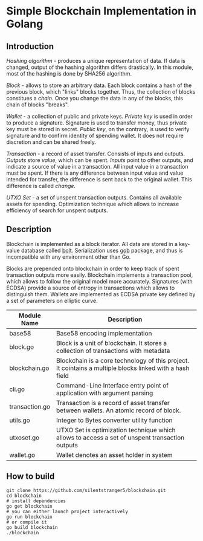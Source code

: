 # Simple Blockchain Implementation in Golang

## Introduction

*Hashing algorithm* - produces a unique representation of data. If data is changed, output of the hashing 
algorithm differs drastically. In this module, most of the hashing is done by SHA256 algorithm.

*Block* - allows to store an arbitrary data. Each block contains a hash of the previous block, 
which "links" blocks together. Thus, the collection of blocks constitues a *chain*. Once you change the data 
in any of the blocks, this chain of blocks "breaks".

*Wallet* - a collection of public and private keys. *Private key* is used in order to produce a signature. 
Signature is used to transfer money, thus private key must be stored in secret. 
*Public key*, on the contrary, is used to verify signature and to confirm identity of spending wallet. 
It does not require discretion and can be shared freely.

*Transaction* - a record of asset transfer. Consists of inputs and outputs. *Outputs* store *value*, which 
can be spent. *Inputs* point to other outputs, and indicate a source of value in a transaction. All input value 
in a transaction must be spent. If there is any difference between input value and value intended for transfer, 
the difference is sent back to the original wallet. This difference is called *change*.

*UTXO Set* - a set of unspent transaction outputs. Contains all available assets for spending. 
Optimization technique which allows to increase efficiency of search for unspent outputs.

## Description

Blockchain is implemented as a block iterator. All data are stored in a key-value database called 
[bolt](https://github.com/etcd-io/bbolt). Serialization uses [gob](https://pkg.go.dev/encoding/gob) package, 
and thus is incompatible with any environment other than Go.

Blocks are prepended onto blockchain in order to keep track of spent transaction outputs more easily.
Blockchain implements a transaction pool, which allows to follow the original model more accurately.
Signatures (with ECDSA) provide a source of entropy in transactions which allows to distinguish them.
Wallets are implemented as ECDSA private key defined by a set of parameters on elliptic curve.

| Module Name | Description |
|-------------|-------------|
| base58 | Base58 encoding implementation |
| block.go | Block is a unit of blockchain. It stores a collection of transactions with metadata |
| blockchain.go | Blockchain is a core technology of this project. It cointains a multiple blocks linked with a hash field |
| cli.go | Command-Line Interface entry point of application with argument parsing |
| transaction.go | Transaction is a record of asset transfer between wallets. An atomic record of block. |
| utils.go  | Integer to Bytes converter utility function |
| utxoset.go| UTXO Set is optimization technique which allows to access a set of unspent transaction outputs |
| wallet.go | Wallet denotes an asset holder in system |

## How to build

```
git clone https://github.com/silentstranger5/blockchain.git
cd blockchain
# install dependencies
go get blockchain
# you can either launch project interactively
go run blockchain
# or compile it
go build blockchain
./blockchain
```
